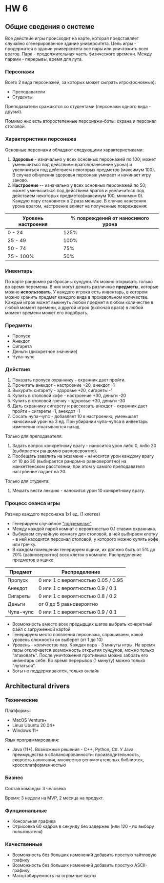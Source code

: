 # HW 6

## Общие сведения о системе

Все действие игры происходит на карте, которая представляет случайно сгенерированное здание университета. Цель игры - продержатся в здании университета все пары или уничтожить всех врагов. Пара - продолжительная часть физического времени. Между парами - перерывы, время для лута. 

### Персонажи
Всего 2 вида персонажей, за которых может сыграть игрок(основные):

* Преподаватели
* Студенты

Преподаватели сражаются со студентами (персонажи одного вида - друзья).

Помимо них есть второстепенные персонажи-боты: охрана и персонал столовой.

### Характеристики персонажа
Основные персонажи обладают следующими характеристиками:

1. **Здоровье** - изначально у всех основных персонажей по 100; может уменьшиться под действием врагов(нанесение урона) и увеличиться под действием некоторых предметов (максимум 100). В случае обнуления здоровья персонаж умирает и начинает игру заново.
2. **Настроение** -- изначально у всех основных персонажей по 50; может уменьшиться под действием врагов и увеличиться под действием некоторых предметов(максимум 100, минимум 0). Каждую пару становится в 2 раза меньше. В случае нанесения урона врагом, настроение влияет на полученные повреждения:

| Уровень настроения   | % повреждений от наносимого урона |
|----------------------|-----------------------------------|
| 0 - 24               | 125%                              |
| 25 - 49              | 100%                              | 
| 50 - 74              | 75%                               |
| 75 - 100%            | 50%                               |

### Инвентарь
По карте рандомно разбросаны сундуки. Их можно открывать только во время перемены.
В них могут дежать различные **предметы**, которые можно **использовать**.
У каждого игрока есть инвентарь, в котором можно хранить предмет каждого вида в произвольном количестве.
Каждый игрок может выкинуть любой предмет в любом количестве в любой момент времени, а другой игрок (включая врага) в любой момент времени может его подобрать.

### Предметы
* Пропуск
* Анекдот
* Сигарета
* Деньги (дискретное значение)
* Чупа-чупс

### Действия
1. Показать пропуск охраннику - охранник дает пройти.
2. Прочитать анекдот - настроение +20, анекдот -1
3. Выкурить сигарету - здоровье +20, сигареты -1
4. Купить в столовой кофе - настроение +30, деньги -20
5. Купить в столовой гречку - здоровье +30, деньги -30
6. Дать охраннику сигарету и рассказать анекдот - охранник дает пройти - сигареты -1, анекдот -1 
7. Сосать чупа-чупс - добавляет 10 к настроению, уменьшает наносимый урон на 3 ед. При убирании чупа-чупса в инвентарь изменения откатываются назад.

Только для преподавателя:

1. Задать вопрос конкретному врагу - наносится урон либо 0, либо 20 (выбирается рандомно равновероятно).
2. Пообещать завалить на экзамене - наносится урон каждому врагу от 10 до 30 (выбирается рандомно равновероятно) на манхеттенском расстоянии, при этом у самого преподавателя настроение падает на 20.

Только для студента:

1. Мешать вести лекцию - наносится урон 10 конкретному врагу.

### Процесс сеанса игры
Размер каждого персонажа 1x1 ед. (1 клетка)
* Генерируем случайное ["подземелье"](https://habr.com/ru/post/275727/)
* Между каждой парой комнат с вероятностью 0.1 ставим охранника.
* Выбираем случайную комнату для столовой, в ней выбираем клетку - в ней находится персонал столовой, у которого можно купить кофе или гречку.
* В каждом помещении генерируем ящики, их должно быть от 5% до 20% (равновероятно) всех клеток в комнате. Распределение предметов в ящике:

| Предмет              | Распределение |
|----------------------|------------------------------------|
| Пропуск              | 0 или 1 с вероятностью 0.05 / 0.95 |
| Анекдот              | 0 или 1 с вероятностью 0.9  / 0.1  | 
| Сигареты             | 0 или 1 с вероятностью 0.8 / 0.2   |
| Деньги               | от 0 до 5 равновероятно            |
| Чупа-чупс            | 0 или 1 с вероятностью 0.9  / 0.1  |
* Возможность вместо всех предыдщих шагов выбрать конкретный файл с загруженной картой
* Генерируем место появления персонажа, спрашиваем, какой уровень сложности он выберет (от 1 до 10)
* Уровень - количество пар. Каждая пара - 3 минуты игры. На время пары отключается возможность открытия сундуков, можно только "атаковать". После уничтожения противника можно забрать его инвентарь себе. Во время перерывов (1 минуту) можно только "лутаться".
* Боты не поддерживаются, только онлайн

## Architectural drivers
### Технические 
Платформы:
* MacOS Ventura+
* Linux Ubuntu 20.04+
* Windows 11+

Язык программирования:

* Java (11+). Возможные решения - C++, Python, C#. У Java преимущества в сбалансированности: производительность, скорость написания, множество вспомогательных библиотек, кроссплатформенностью

### Бизнес
Состав команды: 3 человека

Время: 3 недели на MVP, 2 месяца на продукт.

### Фунциональные
* Консольная графика
* Отрисовка 60 кадров в секунду без задержек (или 120 - по выбору пользователя)

### Качественные
* Возможность без больших изменений добавить простую тайтловую графику
* Возможность без больших изменений добавить простую ASCII-графику
* Масштабируемость на огромные карты
